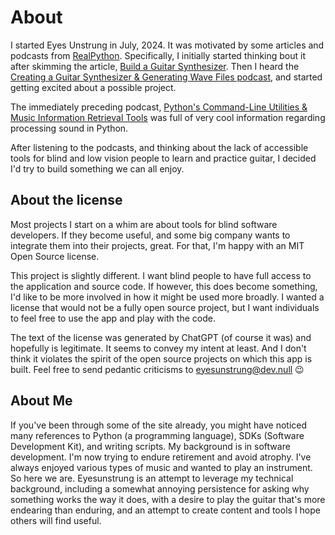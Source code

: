 # About 

I started Eyes Unstrung in July, 2024.
It was motivated by some articles and podcasts from
[RealPython](https://realpython.com).
Specifically, I initially started thinking bout it after skimming the article,
[Build a Guitar Synthesizer](https://realpython.com/python-guitar-synthesizer/).
Then I heard the [Creating a Guitar Synthesizer & Generating Wave Files podcast](https://realpython.com/podcasts/rpp/210/),
and started getting excited about a possible project.

The immediately preceding podcast,
[Python's Command-Line Utilities & Music Information Retrieval Tools](https://realpython.com/podcasts/rpp/209/)
was full of very cool information regarding processing sound in Python.

After listening to the podcasts,
and thinking about the lack of accessible tools for blind and low vision people to learn and practice guitar,
I decided I'd try to build something we can all enjoy.

## About the license

Most projects I start on a whim are about tools for blind software developers.
If they become useful, and some big company wants to integrate them into their projects, great.
For that, I'm happy with an MIT Open Source license.

This project is slightly different.
I want blind people to have full access to the application and source code.
If however, this does become something,
I'd like to be more involved in how it might be used more broadly.
I wanted a license that would not be a fully open source project,
but I want individuals to feel free to use the app and play with the code.

The text of the license was generated by ChatGPT (of course it was) and hopefully is legitimate.
It seems to convey my intent at least.
And I don't think it violates the spirit of the open source projects on which this app is built. 
Feel free to send pedantic criticisms to  eyesunstrung@dev.null :wink:

## About Me

If you've been through some of the site already, you might have noticed many references to Python (a programming language), SDKs (Software Development Kit), and writing scripts.
My background is in software development.
I'm now trying to endure retirement and avoid atrophy.
I've always enjoyed various types of music and wanted to play an instrument.
So here we are.
Eyesunstrung is an attempt to leverage my technical background, including a somewhat annoying persistence for asking why something works the way it does,
with a desire to play the guitar that's more endearing than enduring,
and an attempt to create content and tools I hope others will find useful.